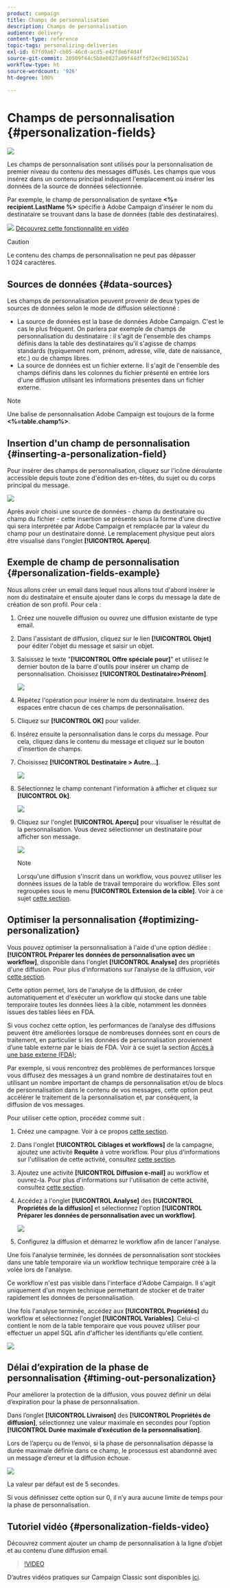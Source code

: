 ```yaml
---
product: campaign
title: Champs de personnalisation
description: Champs de personnalisation
audience: delivery
content-type: reference
topic-tags: personalizing-deliveries
exl-id: 67fd9a67-cb05-46cd-acd5-e42fde6f4d4f
source-git-commit: 20509f44c5b8e0827a09f44dffdf2ec9d11652a1
workflow-type: ht
source-wordcount: '926'
ht-degree: 100%

---
```


# Champs de personnalisation {#personalization-fields}

![](../../assets/common.svg)

Les champs de personnalisation sont utilisés pour la personnalisation de premier niveau du contenu des messages diffusés. Les champs que vous insérez dans un contenu principal indiquent l&#39;emplacement où insérer les données de la source de données sélectionnée.

Par exemple, le champ de personnalisation de syntaxe **&lt;%= recipient.LastName %>** spécifie à Adobe Campaign d&#39;insérer le nom du destinataire se trouvant dans la base de données (table des destinataires).

![](assets/do-not-localize/how-to-video.png) [Découvrez cette fonctionnalité en vidéo](#personalization-fields-video)

>[!CAUTION]
>
>Le contenu des champs de personnalisation ne peut pas dépasser 1 024 caractères.

## Sources de données {#data-sources}

Les champs de personnalisation peuvent provenir de deux types de sources de données selon le mode de diffusion sélectionné :

* La source de données est la base de données Adobe Campaign. C&#39;est le cas le plus fréquent. On parlera par exemple de champs de personnalisation du destinataire : il s&#39;agit de l&#39;ensemble des champs définis dans la table des destinataires qu&#39;il s&#39;agisse de champs standards (typiquement nom, prénom, adresse, ville, date de naissance, etc.) ou de champs libres.
* La source de données est un fichier externe. Il s&#39;agit de l&#39;ensemble des champs définis dans les colonnes du fichier présenté en entrée lors d&#39;une diffusion utilisant les informations présentes dans un fichier externe.

>[!NOTE]
>
>Une balise de personnalisation Adobe Campaign est toujours de la forme **&lt;%=table.champ%>**.

## Insertion d&#39;un champ de personnalisation {#inserting-a-personalization-field}

Pour insérer des champs de personnalisation, cliquez sur l&#39;icône déroulante accessible depuis toute zone d&#39;édition des en-têtes, du sujet ou du corps principal du message.

![](assets/s_ncs_user_add_custom_field.png)

Après avoir choisi une source de données - champ du destinataire ou champ du fichier - cette insertion se présente sous la forme d&#39;une directive qui sera interprétée par Adobe Campaign et remplacée par la valeur du champ pour un destinataire donné. Le remplacement physique peut alors être visualisé dans l&#39;onglet **[!UICONTROL Aperçu]**.

## Exemple de champ de personnalisation {#personalization-fields-example}

Nous allons créer un email dans lequel nous allons tout d&#39;abord insérer le nom du destinataire et ensuite ajouter dans le corps du message la date de création de son profil. Pour cela :

1. Créez une nouvelle diffusion ou ouvrez une diffusion existante de type email.
1. Dans l&#39;assistant de diffusion, cliquez sur le lien **[!UICONTROL Objet]** pour éditer l&#39;objet du message et saisir un objet.
1. Saisissez le texte &quot;**[!UICONTROL Offre spéciale pour]**&quot; et utilisez le dernier bouton de la barre d&#39;outils pour insérer un champ de personnalisation. Choisissez **[!UICONTROL Destinataire>Prénom]**.

   ![](assets/s_ncs_user_insert_custom_field.png)

1. Répétez l&#39;opération pour insérer le nom du destinataire. Insérez des espaces entre chacun de ces champs de personnalisation.
1. Cliquez sur **[!UICONTROL OK]** pour valider.
1. Insérez ensuite la personnalisation dans le corps du message. Pour cela, cliquez dans le contenu du message et cliquez sur le bouton d&#39;insertion de champs.
1. Choisissez **[!UICONTROL Destinataire > Autre...]**.

   ![](assets/s_ncs_user_insert_custom_field_b.png)

1. Sélectionnez le champ contenant l&#39;information à afficher et cliquez sur **[!UICONTROL Ok]**.

   ![](assets/s_ncs_user_insert_custom_field_c.png)

1. Cliquez sur l&#39;onglet **[!UICONTROL Aperçu]** pour visualiser le résultat de la personnalisation. Vous devez sélectionner un destinataire pour afficher son message.

   ![](assets/s_ncs_user_insert_custom_field_d.png)

   >[!NOTE]
   >
   >Lorsqu&#39;une diffusion s&#39;inscrit dans un workflow, vous pouvez utiliser les données issues de la table de travail temporaire du workflow. Elles sont regroupées sous le menu **[!UICONTROL Extension de la cible]**. Voir à ce sujet [cette section](../../workflow/using/data-life-cycle.md#target-data).

## Optimiser la personnalisation {#optimizing-personalization}

Vous pouvez optimiser la personnalisation à l&#39;aide d&#39;une option dédiée : **[!UICONTROL Préparer les données de personnalisation avec un workflow]**, disponible dans l&#39;onglet **[!UICONTROL Analyse]** des propriétés d&#39;une diffusion. Pour plus d’informations sur l’analyse de la diffusion, voir [cette section](steps-validating-the-delivery.md#analyzing-the-delivery).

Cette option permet, lors de l&#39;analyse de la diffusion, de créer automatiquement et d&#39;exécuter un workflow qui stocke dans une table temporaire toutes les données liées à la cible, notamment les données issues des tables liées en FDA.

Si vous cochez cette option, les performances de l’analyse des diffusions peuvent être améliorées lorsque de nombreuses données sont en cours de traitement, en particulier si les données de personnalisation proviennent d’une table externe par le biais de FDA. Voir à ce sujet la section [Accès à une base externe (FDA)](../../installation/using/about-fda.md);

Par exemple, si vous rencontrez des problèmes de performances lorsque vous diffusez des messages à un grand nombre de destinataires tout en utilisant un nombre important de champs de personnalisation et/ou de blocs de personnalisation dans le contenu de vos messages, cette option peut accélérer le traitement de la personnalisation et, par conséquent, la diffusion de vos messages.

Pour utiliser cette option, procédez comme suit :

1. Créez une campagne. Voir à ce propos [cette section](../../campaign/using/setting-up-marketing-campaigns.md#creating-a-campaign).
1. Dans l&#39;onglet **[!UICONTROL Ciblages et workflows]** de la campagne, ajoutez une activité **Requête** à votre workflow. Pour plus d&#39;informations sur l&#39;utilisation de cette activité, consultez [cette section](../../workflow/using/query.md).
1. Ajoutez une activité **[!UICONTROL Diffusion e-mail]** au workflow et ouvrez-la. Pour plus d&#39;informations sur l&#39;utilisation de cette activité, consultez [cette section](../../workflow/using/delivery.md).
1. Accédez à l&#39;onglet **[!UICONTROL Analyse]** des **[!UICONTROL Propriétés de la diffusion]** et sélectionnez l&#39;option **[!UICONTROL Préparer les données de personnalisation avec un workflow]**.

   ![](assets/perso_optimization.png)

1. Configurez la diffusion et démarrez le workflow afin de lancer l&#39;analyse.

Une fois l&#39;analyse terminée, les données de personnalisation sont stockées dans une table temporaire via un workflow technique temporaire créé à la volée lors de l&#39;analyse.

Ce workflow n&#39;est pas visible dans l&#39;interface d&#39;Adobe Campaign. Il s&#39;agit uniquement d&#39;un moyen technique permettant de stocker et de traiter rapidement les données de personnalisation.

Une fois l&#39;analyse terminée, accédez aux **[!UICONTROL Propriétés]** du workflow et sélectionnez l&#39;onglet **[!UICONTROL Variables]**. Celui-ci contient le nom de la table temporaire que vous pouvez utiliser pour effectuer un appel SQL afin d&#39;afficher les identifiants qu&#39;elle contient.

![](assets/perso_optimization_temp_table.png)

## Délai d’expiration de la phase de personnalisation {#timing-out-personalization}

Pour améliorer la protection de la diffusion, vous pouvez définir un délai d’expiration pour la phase de personnalisation.

Dans l’onglet **[!UICONTROL Livraison]** des **[!UICONTROL Propriétés de diffusion]**, sélectionnez une valeur maximale en secondes pour l’option **[!UICONTROL Durée maximale d’exécution de la personnalisation]**.

Lors de l’aperçu ou de l’envoi, si la phase de personnalisation dépasse la durée maximale définie dans ce champ, le processus est abandonné avec un message d’erreur et la diffusion échoue.

![](assets/perso_time-out.png)

La valeur par défaut est de 5 secondes.

Si vous définissez cette option sur 0, il n’y aura aucune limite de temps pour la phase de personnalisation.

## Tutoriel vidéo {#personalization-fields-video}

Découvrez comment ajouter un champ de personnalisation à la ligne d’objet et au contenu d’une diffusion email.

>[!VIDEO](https://video.tv.adobe.com/v/24925?quality=12)

D’autres vidéos pratiques sur Campaign Classic sont disponibles [ici](https://experienceleague.adobe.com/docs/campaign-classic-learn/tutorials/overview.html?lang=fr).

